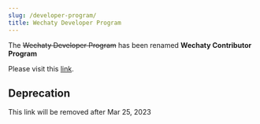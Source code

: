 ```yaml
---
slug: /developer-program/
title: Wechaty Developer Program
---
```


The ~~Wechaty Developer Program~~ has been renamed **Wechaty Contributor Program**

Please visit this [link](../contributing/contributor-program.md).

## Deprecation

This link will be removed after Mar 25, 2023
